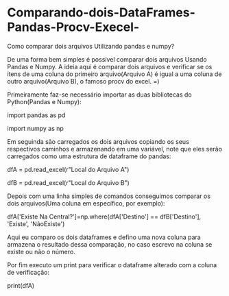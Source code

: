 # Comparando-dois-DataFrames-Pandas-Procv-Execel-
Como comparar dois arquivos Utilizando pandas e numpy?

De uma forma bem simples é possível comparar dois arquivos Usando Pandas e Numpy. A ideia aqui é comparar dois arquivos e verificar se os itens de uma coluna do primeiro arquivo(Arquivo A) é igual a uma coluna de outro arquivo(Arquivo B), o famoso procv do excel. =)

Primeiramente faz-se necessário importar as duas bibliotecas do Python(Pandas e Numpy):

import pandas as pd

import numpy as np

Em seguinda são carregados os dois arquivos copiando os seus respectivos caminhos e armazenando em uma variável, note que eles serão carregados como uma estrutura de dataframe do pandas:

dfA = pd.read_excel(r"Local do Arquivo A")
  
dfB = pd.read_excel(r"Local do Arquivo B")

Depois com uma linha simples de comandos conseguimos comparar os dois arquivos(Uma coluna em específico, por exemplo):

dfA['Existe Na Central?']=np.where(dfA['Destino'] == dfB['Destino'], 'Existe', 'NãoExiste')

Aqui eu comparo os dois dataframes e defino uma nova coluna para armazena o resultado dessa comparação, no caso escrevo na coluna se existe ou não o número.

Por fim executo um print para verificar o dataframe alterado com a coluna de verificação:

print(dfA)
